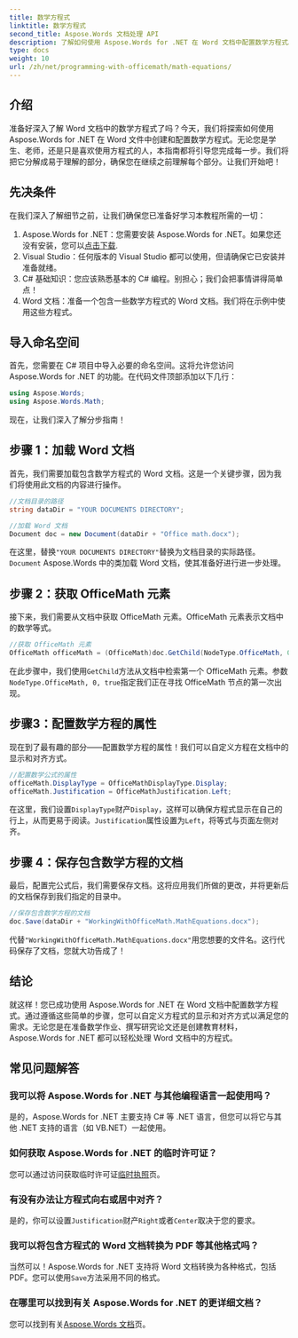 ```yaml
---
title: 数学方程式
linktitle: 数学方程式
second_title: Aspose.Words 文档处理 API
description: 了解如何使用 Aspose.Words for .NET 在 Word 文档中配置数学方程式。分步指南包含示例、常见问题解答等。
type: docs
weight: 10
url: /zh/net/programming-with-officemath/math-equations/
---
```

## 介绍

准备好深入了解 Word 文档中的数学方程式了吗？今天，我们将探索如何使用 Aspose.Words for .NET 在 Word 文件中创建和配置数学方程式。无论您是学生、老师，还是只是喜欢使用方程式的人，本指南都将引导您完成每一步。我们将把它分解成易于理解的部分，确保您在继续之前理解每个部分。让我们开始吧！

## 先决条件

在我们深入了解细节之前，让我们确保您已准备好学习本教程所需的一切：

1.  Aspose.Words for .NET：您需要安装 Aspose.Words for .NET。如果您还没有安装，您可以[点击下载](https://releases.aspose.com/words/net/).
2. Visual Studio：任何版本的 Visual Studio 都可以使用，但请确保它已安装并准备就绪。
3. C# 基础知识：您应该熟悉基本的 C# 编程。别担心；我们会把事情讲得简单点！
4. Word 文档：准备一个包含一些数学方程式的 Word 文档。我们将在示例中使用这些方程式。

## 导入命名空间

首先，您需要在 C# 项目中导入必要的命名空间。这将允许您访问 Aspose.Words for .NET 的功能。在代码文件顶部添加以下几行：

```csharp
using Aspose.Words;
using Aspose.Words.Math;
```

现在，让我们深入了解分步指南！

## 步骤 1：加载 Word 文档

首先，我们需要加载包含数学方程式的 Word 文档。这是一个关键步骤，因为我们将使用此文档的内容进行操作。

```csharp
//文档目录的路径
string dataDir = "YOUR DOCUMENTS DIRECTORY";

//加载 Word 文档
Document doc = new Document(dataDir + "Office math.docx");
```

在这里，替换`"YOUR DOCUMENTS DIRECTORY"`替换为文档目录的实际路径。`Document` Aspose.Words 中的类加载 Word 文档，使其准备好进行进一步处理。

## 步骤 2：获取 OfficeMath 元素

接下来，我们需要从文档中获取 OfficeMath 元素。OfficeMath 元素表示文档中的数学等式。

```csharp
//获取 OfficeMath 元素
OfficeMath officeMath = (OfficeMath)doc.GetChild(NodeType.OfficeMath, 0, true);
```

在此步骤中，我们使用`GetChild`方法从文档中检索第一个 OfficeMath 元素。参数`NodeType.OfficeMath, 0, true`指定我们正在寻找 OfficeMath 节点的第一次出现。

## 步骤3：配置数学方程的属性

现在到了最有趣的部分——配置数学方程的属性！我们可以自定义方程在文档中的显示和对齐方式。

```csharp
//配置数学公式的属性
officeMath.DisplayType = OfficeMathDisplayType.Display;
officeMath.Justification = OfficeMathJustification.Left;
```

在这里，我们设置`DisplayType`财产`Display`，这样可以确保方程式显示在自己的行上，从而更易于阅读。`Justification`属性设置为`Left`，将等式与页面左侧对齐。

## 步骤 4：保存包含数学方程的文档

最后，配置完公式后，我们需要保存文档。这将应用我们所做的更改，并将更新后的文档保存到我们指定的目录中。

```csharp
//保存包含数学方程的文档
doc.Save(dataDir + "WorkingWithOfficeMath.MathEquations.docx");
```

代替`"WorkingWithOfficeMath.MathEquations.docx"`用您想要的文件名。这行代码保存了文档，您就大功告成了！

## 结论

就这样！您已成功使用 Aspose.Words for .NET 在 Word 文档中配置数学方程式。通过遵循这些简单的步骤，您可以自定义方程式的显示和对齐方式以满足您的需求。无论您是在准备数学作业、撰写研究论文还是创建教育材料，Aspose.Words for .NET 都可以轻松处理 Word 文档中的方程式。

## 常见问题解答

### 我可以将 Aspose.Words for .NET 与其他编程语言一起使用吗？
是的，Aspose.Words for .NET 主要支持 C# 等 .NET 语言，但您可以将它与其他 .NET 支持的语言（如 VB.NET）一起使用。

### 如何获取 Aspose.Words for .NET 的临时许可证？
您可以通过访问获取临时许可证[临时执照](https://purchase.aspose.com/temporary-license/)页。

### 有没有办法让方程式向右或居中对齐？
是的，你可以设置`Justification`财产`Right`或者`Center`取决于您的要求。

### 我可以将包含方程式的 Word 文档转换为 PDF 等其他格式吗？
当然可以！Aspose.Words for .NET 支持将 Word 文档转换为各种格式，包括 PDF。您可以使用`Save`方法采用不同的格式。

### 在哪里可以找到有关 Aspose.Words for .NET 的更详细文档？
您可以找到有关[Aspose.Words 文档](https://reference.aspose.com/words/net/)页。